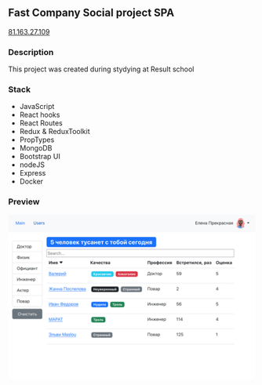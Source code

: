 ## Fast Company Social project SPA
[81.163.27.109](http://81.163.27.109/)

### Description
This project was created during stydying at Result school

### Stack
+ JavaScript
+ React hooks
+ React Routes
+ Redux & ReduxToolkit
+ PropTypes
+ MongoDB
+ Bootstrap UI
+ nodeJS
+ Express
+ Docker


### Preview

![Preview](public/preview.png)
